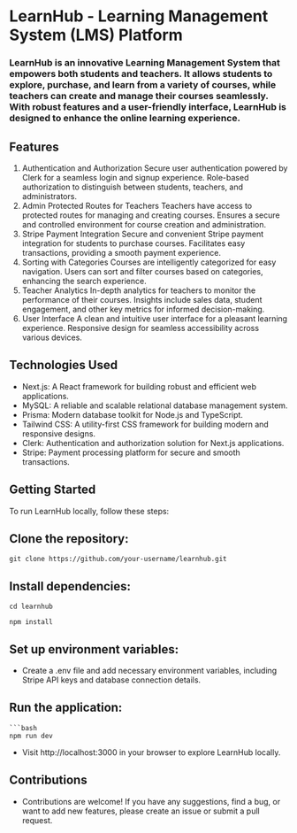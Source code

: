 # LearnHub - Learning Management System (LMS) Platform

### LearnHub is an innovative Learning Management System that empowers both students and teachers. It allows students to explore, purchase, and learn from a variety of courses, while teachers can create and manage their courses seamlessly. With robust features and a user-friendly interface, LearnHub is designed to enhance the online learning experience.

## Features

   1. Authentication and Authorization
       Secure user authentication powered by Clerk for a seamless login and signup experience.
       Role-based authorization to distinguish between students, teachers, and administrators.
   2. Admin Protected Routes for Teachers
       Teachers have access to protected routes for managing and creating courses.
       Ensures a secure and controlled environment for course creation and administration.
   3. Stripe Payment Integration
       Secure and convenient Stripe payment integration for students to purchase courses.
       Facilitates easy transactions, providing a smooth payment experience.
   4. Sorting with Categories
       Courses are intelligently categorized for easy navigation.
       Users can sort and filter courses based on categories, enhancing the search experience.
   5. Teacher Analytics
       In-depth analytics for teachers to monitor the performance of their courses.
       Insights include sales data, student engagement, and other key metrics for informed decision-making.
   6. User Interface
       A clean and intuitive user interface for a pleasant learning experience.
       Responsive design for seamless accessibility across various devices.

## Technologies Used

   - Next.js: A React framework for building robust and efficient web applications.
   - MySQL: A reliable and scalable relational database management system.
   - Prisma: Modern database toolkit for Node.js and TypeScript.
   - Tailwind CSS: A utility-first CSS framework for building modern and responsive designs.
   - Clerk: Authentication and authorization solution for Next.js applications.
   - Stripe: Payment processing platform for secure and smooth transactions.

## Getting Started
To run LearnHub locally, follow these steps:

## Clone the repository:

    git clone https://github.com/your-username/learnhub.git

## Install dependencies:

    cd learnhub

    npm install
    
## Set up environment variables:

  - Create a .env file and add necessary environment variables, including Stripe API keys and database connection details.
  
## Run the application:

    ```bash
    npm run dev
    
  - Visit http://localhost:3000 in your browser to explore LearnHub locally.

## Contributions

   - Contributions are welcome! If you have any suggestions, find a bug, or want to add new features, please create an issue or submit a pull request.
